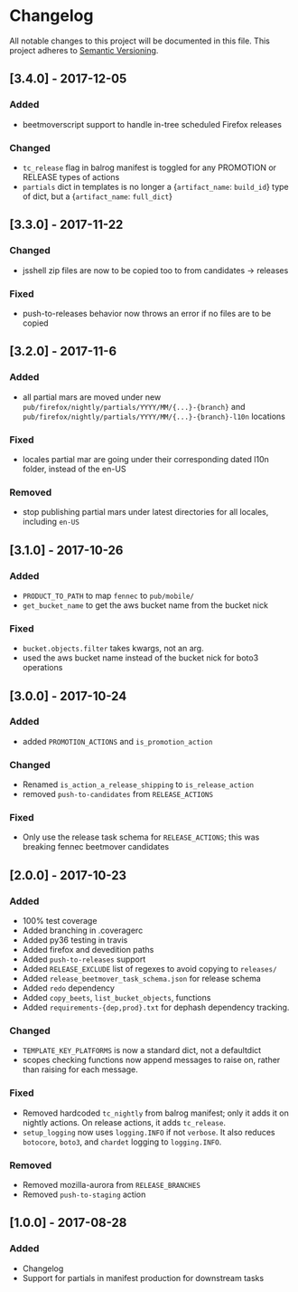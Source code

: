 # Changelog
All notable changes to this project will be documented in this file.
This project adheres to [Semantic Versioning](http://semver.org/).

## [3.4.0] - 2017-12-05
### Added
- beetmoverscript support to handle in-tree scheduled Firefox releases

### Changed
- `tc_release` flag in balrog manifest is toggled for any PROMOTION or RELEASE types of actions
- `partials` dict in templates is no longer a {`artifact_name`: `build_id`} type of dict, but a {`artifact_name`: `full_dict`}

## [3.3.0] - 2017-11-22
### Changed
- jsshell zip files are now to be copied too to from candidates -> releases

### Fixed
- push-to-releases behavior now throws an error if no files are to be copied

## [3.2.0] - 2017-11-6
### Added
- all partial mars are moved under new `pub/firefox/nightly/partials/YYYY/MM/{...}-{branch}` and `pub/firefox/nightly/partials/YYYY/MM/{...}-{branch}-l10n` locations

### Fixed
- locales partial mar are going under their corresponding dated l10n folder, instead of the en-US

### Removed
- stop publishing partial mars under latest directories for all locales, including `en-US`

## [3.1.0] - 2017-10-26
### Added
- `PRODUCT_TO_PATH` to map `fennec` to `pub/mobile/`
- `get_bucket_name` to get the aws bucket name from the bucket nick

### Fixed
- `bucket.objects.filter` takes kwargs, not an arg.
- used the aws bucket name instead of the bucket nick for boto3 operations

## [3.0.0] - 2017-10-24
### Added
- added `PROMOTION_ACTIONS` and `is_promotion_action`

### Changed
- Renamed `is_action_a_release_shipping` to `is_release_action`
- removed `push-to-candidates` from `RELEASE_ACTIONS`

### Fixed
- Only use the release task schema for `RELEASE_ACTIONS`; this was breaking fennec beetmover candidates

## [2.0.0] - 2017-10-23
### Added
- 100% test coverage
- Added branching in .coveragerc
- Added py36 testing in travis
- Added firefox and devedition paths
- Added `push-to-releases` support
- Added `RELEASE_EXCLUDE` list of regexes to avoid copying to `releases/`
- Added `release_beetmover_task_schema.json` for release schema
- Added `redo` dependency
- Added `copy_beets`, `list_bucket_objects`, functions
- Added `requirements-{dep,prod}.txt` for dephash dependency tracking.

### Changed
- `TEMPLATE_KEY_PLATFORMS` is now a standard dict, not a defaultdict
- scopes checking functions now append messages to raise on, rather than raising for each message.

### Fixed
- Removed hardcoded `tc_nightly` from balrog manifest; only it adds it on nightly actions. On release actions, it adds `tc_release`.
- `setup_logging` now uses `logging.INFO` if not `verbose`. It also reduces `botocore`, `boto3`, and `chardet` logging to `logging.INFO`.

### Removed
- Removed mozilla-aurora from `RELEASE_BRANCHES`
- Removed `push-to-staging` action

## [1.0.0] - 2017-08-28
### Added
- Changelog
- Support for partials in manifest production for downstream tasks
